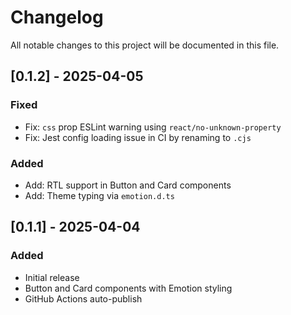 # Changelog

All notable changes to this project will be documented in this file.

## [0.1.2] - 2025-04-05

### Fixed

- Fix: `css` prop ESLint warning using `react/no-unknown-property`
- Fix: Jest config loading issue in CI by renaming to `.cjs`

### Added

- Add: RTL support in Button and Card components
- Add: Theme typing via `emotion.d.ts`

## [0.1.1] - 2025-04-04

### Added

- Initial release
- Button and Card components with Emotion styling
- GitHub Actions auto-publish
